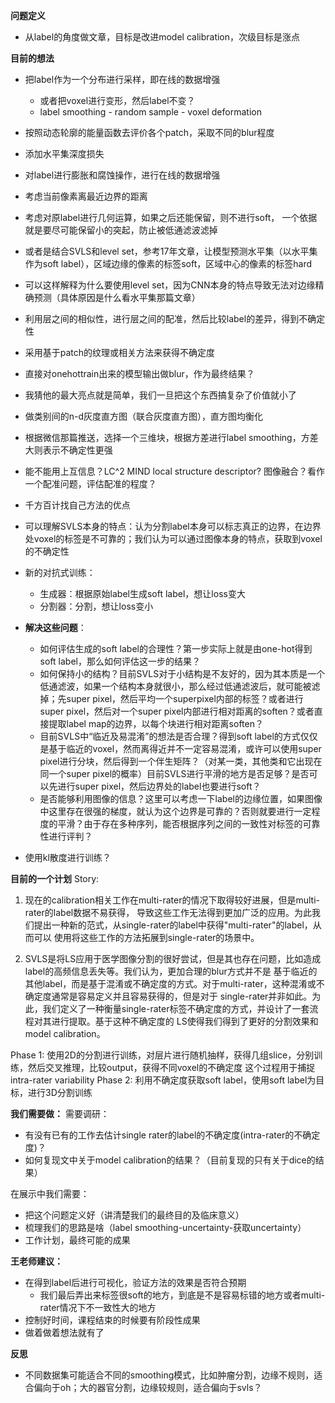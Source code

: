 **问题定义**

- 从label的角度做文章，目标是改进model calibration，次级目标是涨点



**目前的想法**

- 把label作为一个分布进行采样，即在线的数据增强
  - 或者把voxel进行变形，然后label不变？
  - label smoothing - random sample - voxel deformation
- 按照动态轮廓的能量函数去评价各个patch，采取不同的blur程度
- 添加水平集深度损失
- 对label进行膨胀和腐蚀操作，进行在线的数据增强
- 考虑当前像素离最近边界的距离
- 考虑对原label进行几何运算，如果之后还能保留，则不进行soft， 一个依据就是要尽可能保留小的突起，防止被低通滤波滤掉
- 或者是结合SVLS和level set，参考17年文章，让模型预测水平集（以水平集作为soft label），区域边缘的像素的标签soft，区域中心的像素的标签hard
- 可以这样解释为什么要使用level set，因为CNN本身的特点导致无法对边缘精确预测（具体原因是什么看水平集那篇文章）
- 利用层之间的相似性，进行层之间的配准，然后比较label的差异，得到不确定性
- 采用基于patch的纹理或相关方法来获得不确定度
- 直接对onehottrain出来的模型输出做blur，作为最终结果？
- 我猜他的最大亮点就是简单，我们一旦把这个东西搞复杂了价值就小了
- 做类别间的n-d灰度直方图（联合灰度直方图），直方图均衡化
- 根据微信那篇推送，选择一个三维块，根据方差进行label smoothing，方差大则表示不确定性更强
- 能不能用上互信息？LC^2 MIND local structure descriptor? 图像融合？看作一个配准问题，评估配准的程度？
- 千方百计找自己方法的优点
- 可以理解SVLS本身的特点：认为分割label本身可以标志真正的边界，在边界处voxel的标签是不可靠的；我们认为可以通过图像本身的特点，获取到voxel的不确定性

- 新的对抗式训练：
  - 生成器：根据原始label生成soft label，想让loss变大
  - 分割器：分割，想让loss变小

- **解决这些问题**：
  - 如何评估生成的soft label的合理性？第一步实际上就是由one-hot得到soft label，那么如何评估这一步的结果？
  - 如何保持小的结构？目前SVLS对于小结构是不友好的，因为其本质是一个低通滤波，如果一个结构本身就很小，那么经过低通滤波后，就可能被滤掉；先super pixel，然后平均一个superpixel内部的标签？或者进行super pixel，然后对一个super pixel内部进行相对距离的soften？或者直接提取label map的边界，以每个块进行相对距离soften？
  - 目前SVLS中“临近及易混淆”的想法是否合理？得到soft label的方式仅仅是基于临近的voxel，然而离得近并不一定容易混淆，或许可以使用super pixel进行分块，然后得到一个伴生矩阵？（对某一类，其他类和它出现在同一个super pixel的概率）目前SVLS进行平滑的地方是否足够？是否可以先进行super pixel，然后边界处的label也要进行soft？
  - 是否能够利用图像的信息？这里可以考虑一下label的边缘位置，如果图像中这里存在很强的梯度，就认为这个边界是可靠的？否则就要进行一定程度的平滑？由于存在多种序列，能否根据序列之间的一致性对标签的可靠性进行评判？
- 使用kl散度进行训练？



**目前的一个计划**
Story:

1. 现在的calibration相关工作在multi-rater的情况下取得较好进展，但是multi-rater的label数据不易获得，
   导致这些工作无法得到更加广泛的应用。为此我们提出一种新的范式，从single-rater的label中获得"multi-rater"的label，从而可以
   使用将这些工作的方法拓展到single-rater的场景中。
   
2. SVLS是将LS应用于医学图像分割的很好尝试，但是其也存在问题，比如造成label的高频信息丢失等。我们认为，更加合理的blur方式并不是
   基于临近的其他label，而是基于混淆或不确定度的方式。对于multi-rater，这种混淆或不确定度通常是容易定义并且容易获得的，但是对于
   single-rater并非如此。为此，我们定义了一种衡量single-rater标签不确定度的方式，并设计了一套流程对其进行提取。基于这种不确定度的
   LS使得我们得到了更好的分割效果和model calibration。 


Phase 1:
使用2D的分割进行训练，对层片进行随机抽样，获得几组slice，分别训练，然后交叉推理，比较output，获得不同voxel的不确定度
这个过程用于捕捉intra-rater variability
Phase 2:
利用不确定度获取soft label，使用soft label为目标，进行3D分割训练



**我们需要做：**
需要调研：

- 有没有已有的工作去估计single rater的label的不确定度(intra-rater的不确定度)？
- 如何复现文中关于model calibration的结果？（目前复现的只有关于dice的结果）


在展示中我们需要：
- 把这个问题定义好（讲清楚我们的最终目的及临床意义）
- 梳理我们的思路是啥（label smoothing-uncertainty-获取uncertainty）
- 工作计划，最终可能的成果



**王老师建议：**

- 在得到label后进行可视化，验证方法的效果是否符合预期
  - 我们最后弄出来标签很soft的地方，到底是不是容易标错的地方或者multi-rater情况下不一致性大的地方
- 控制好时间，课程结束的时候要有阶段性成果
- 做着做着想法就有了



**反思**

- 不同数据集可能适合不同的smoothing模式，比如肿瘤分割，边缘不规则，适合偏向于oh；大的器官分割，边缘较规则，适合偏向于svls？

